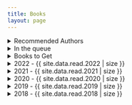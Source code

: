 ```yaml
---
title: Books
layout: page
---
```


<details>
  <summary>Recommended Authors</summary>
  <pre>
- Ken Thompson
- Dennis Ritchie
- Richard Stallman
- Brian Kernighan
- Michael Kerrisk
- Donald Knuth - linux
- Kevlin Hennely
    - Talks:
        - https://www.youtube.com/watch?v=FyCYva9DhsI
        - https://www.youtube.com/watch?v=ZsHMHukIlJY
  </pre>
</details>

<details>
  <summary>In the queue</summary>
  <pre>
  {% for book in site.data.queue %}
  - Title: {{ book[0] }}
    Author: {{ book[1].author }}
    Category: {{ book[1].category }}
  {% endfor %}
  </pre>
</details>

<details>
  <summary>Books to Get</summary>
  <pre>
  {% for book in site.data.find %}
  - Title: {{ book[0] }}
    Author: {{ book[1].author }}
    Category: {{ book[1].category }}
  {% endfor %}
  </pre>
</details>

<details>
  <summary>2022 - {{ site.data.read.2022 | size }}</summary>
  <pre>
  {% for book in site.data.read.2022 %}
  - Title: {{ book[0] }}
    Author: {{ book[1].author }}
    Category: {{ book[1].category }}
  {% endfor %}
  </pre>
</details>

<details>
  <summary>2021 - {{ site.data.read.2021 | size }}</summary>
  <body>Favorite: This Land is Our Land</body>
  <pre>
  {% for book in site.data.read.2021 %}
  - Title: {{ book[0] }}
    Author: {{ book[1].author }}
    Category: {{ book[1].category }}
  {% endfor %}
  </pre>
</details>

<details>
  <summary>2020 - {{ site.data.read.2020 | size }}</summary>
  <body>Favorite: Pragmatic Programmer</body>
  <pre>
  {% for book in site.data.read.2020 %}
  - Title: {{ book[0] }}
    Author: {{ book[1].author }}
    Category: {{ book[1].category }}
  {% endfor %}
  </pre>
</details>

<details>
  <summary>2019 - {{ site.data.read.2019 | size }}</summary>
  <body>Favorite: Hackers and Painters</body>
  <pre>
  {% for book in site.data.read.2019 %}
  - Title: {{ book[0] }}
    Author: {{ book[1].author }}
    Category: {{ book[1].category }}
  {% endfor %}
  </pre>
</details>

<details>
  <summary>2018 - {{ site.data.read.2018 | size }}</summary>
  <pre>
  {% for book in site.data.read.2018 %}
  - Title: {{ book[0] }}
    Author: {{ book[1].author }}
    Category: {{ book[1].category }}
  {% endfor %}
  </pre>
</details>
